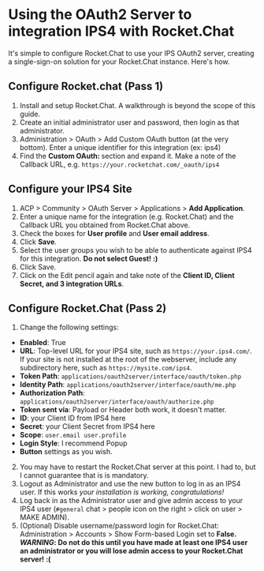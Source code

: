 # Using the OAuth2 Server to integration IPS4 with Rocket.Chat

It's simple to configure Rocket.Chat to use your IPS OAuth2 server, creating a single-sign-on solution for your Rocket.Chat instance. Here's how.

## Configure Rocket.chat (Pass 1)

1. Install and setup Rocket.Chat. A walkthrough is beyond the scope of this guide.
2. Create an initial administrator user and password, then login as that administrator.
3. Administration > OAuth > Add Custom OAuth button (at the very bottom). Enter a unique identifier for this integration (ex: ips4)
4. Find the **Custom OAuth: <IPS4>** section and expand it. Make a note of the Callback URL, e.g. `https://your.rocketchat.com/_oauth/ips4`

## Configure your IPS4 Site

1. ACP > Community > OAuth Server > Applications > **Add Application**.
2. Enter a unique name for the integration (e.g. Rocket.Chat) and the Callback URL you obtained from Rocket.Chat above.
3. Check the boxes for **User profile** and **User email address**.
4. Click **Save**.
5. Select the user groups you wish to be able to authenticate against IPS4 for this integration. **Do not select Guest! :)**
6. Click Save.
7. Click on the Edit pencil again and take note of the **Client ID, Client Secret, and 3 integration URLs**.

## Configure Rocket.Chat (Pass 2)
1. Change the following settings:
*  **Enabled**: True
*   **URL**: Top-level URL for your IPS4 site, such as `https://your.ips4.com/`. If your site is not installed at the root of the webserver, include any subdirectory here, such as `https://mysite.com/ips4`.
*   **Token Path**: `applications/oauth2server/interface/oauth/token.php`
*   **Identity Path**: `applications/oauth2server/interface/oauth/me.php`
*   **Authorization Path**: `applications/oauth2server/interface/oauth/authorize.php`
*   **Token sent via**: Payload or Header both work, it doesn't matter.
*   **ID**: your Client ID from IPS4 here
*   **Secret**: your Client Secret from IPS4 here
*   **Scope**: `user.email user.profile`
*   **Login Style**: I recommend Popup
*   **Button** settings as you wish.
2. You may have to restart the Rocket.Chat server at this point. I had to, but I cannot guarantee that is is mandatory.
3. Logout as Administrator and use the new button to log in as an IPS4 user. If this works _your installation is working, congratulations!_
4. Log back in as the Administrator user and give admin access to your IPS4 user (`#general` chat > people icon on the right > click on user > MAKE ADMIN).
5. (Optional) Disable username/password login for Rocket.Chat: Administration > Accounts > Show Form-based Login set to **False. _WARNING_: Do not do this until you have made at least one IPS4 user an administrator or you will lose admin access to your Rocket.Chat server! :(**

